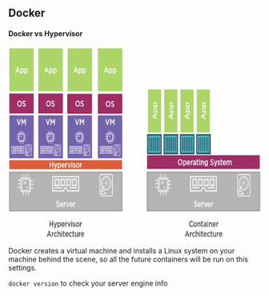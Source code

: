 ## Docker

#### Docker vs Hypervisor

<img src="./images/docker.jpg" width="640" height="380" alt="docker vs hypervisor">

Docker creates a virtual machine and installs a Linux system on your machine behind the scene, so all the future containers will be run on this settings.

`docker version` to check your server engine info
